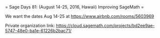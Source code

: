 = Sage Days 81: (August 14-25, 2016, Hawaii) Improving SageMath =

We want the dates Aug 14-25 at https://www.airbnb.com/rooms/5603969



Private organization link: https://cloud.sagemath.com/projects/bd2ee9ae-5747-48e0-ba1e-61226b2bac71/

